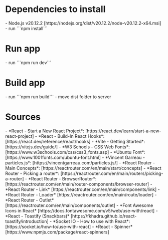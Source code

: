 <h1>Dependencies to install</h1>
- Node.js v20.12.2 [https://nodejs.org/dist/v20.12.2/node-v20.12.2-x64.msi]
- run ```npm install```

<h1>Run app</h1>
- run ```npm run dev```

<h1>Build app</h1>
- run ```npm run build```
- move dist folder to server

<h1>Sources</h1>
- *React - Start a New React Project*: [https://react.dev/learn/start-a-new-react-project]
- *React - Build-In React Hooks*: [https://react.dev/reference/react/hooks]
- *Vite - Getting Started*: [https://vitejs.dev/guide/]
- *W3 Schools - CSS Web Fonts*: [https://www.w3schools.com/css/css3_fonts.asp]
- *Ubuntu Font*: [https://www.1001fonts.com/ubuntu-font.html]
- *Vincent Garreau - particles.js*: [https://vincentgarreau.com/particles.js/]
- *React Router - Main Concepts*: [https://reactrouter.com/en/main/start/concepts]
- *React Router - Picking a router*: [https://reactrouter.com/en/main/routers/picking-a-router]
- *React Router - BrowserRouter*: [https://reactrouter.com/en/main/router-components/browser-router]
- *React Router - Link* [https://reactrouter.com/en/main/components/link]
- *React Router - Loader* [https://reactrouter.com/en/main/route/loader]
- *React Router - Outlet* [https://reactrouter.com/en/main/components/outlet]
- *Font Awesome Icons in React* [https://docs.fontawesome.com/v5/web/use-with/react]
- *React - Toastify (Snackbars)* [https://fkhadra.github.io/react-toastify/introduction] 
- *Socket IO - How to use with React*: [https://socket.io/how-to/use-with-react]
- *React - Spinner* [https://www.npmjs.com/package/react-spinners]
